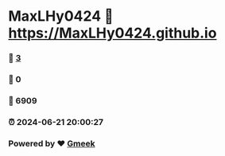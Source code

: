 # MaxLHy0424 :link: https://MaxLHy0424.github.io 
### :page_facing_up: [3](https://MaxLHy0424.github.io/tag.html) 
### :speech_balloon: 0 
### :hibiscus: 6909 
### :alarm_clock: 2024-06-21 20:00:27 
### Powered by :heart: [Gmeek](https://github.com/Meekdai/Gmeek)

